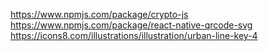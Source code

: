 https://www.npmjs.com/package/crypto-js
https://www.npmjs.com/package/react-native-qrcode-svg
https://icons8.com/illustrations/illustration/urban-line-key-4
